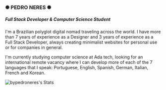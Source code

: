 <div>
  <h3> ✺ PEDRO NERES ✺ </h3>
  <h5>Full Stack Developer & Computer Science Student</h5>
  I'm a Brazilian polyglot digital nomad traveling across the world. I have more than 7 years of experience as a Designer and 3 years of experience as a Full Stack Developer, always creating minimalist websites for personal use or for companies in general.

I'm currently studying computer science at Ada tech, looking for an international remote vacancy where I can develop more of each of the 7 languages that I speak: Portuguese, English, Spanish, German, Italian, French and Korean.

![bypedroneres's Stats](https://github-readme-stats.vercel.app/api?username=bypedroneres&theme=graywhite&show_icons=true&hide_border=true&count_private=true)
